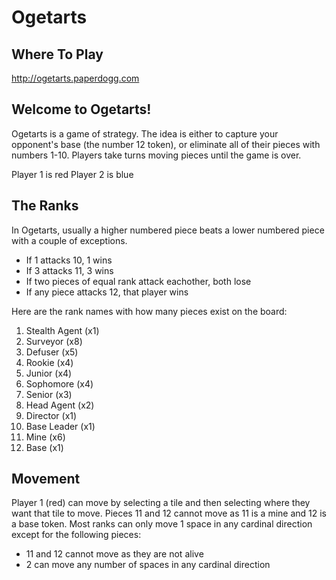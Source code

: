 # Ogetarts

## Where To Play
http://ogetarts.paperdogg.com

## Welcome to Ogetarts!
Ogetarts is a game of strategy. The idea is either to capture your opponent's base (the number 12 token), or eliminate all of their pieces with numbers 1-10. Players take turns moving pieces until the game is over.

Player 1 is red
Player 2 is blue

## The Ranks
In Ogetarts, usually a higher numbered piece beats a lower numbered piece with a couple of exceptions.

 - If 1 attacks 10, 1 wins
 - If 3 attacks 11, 3 wins
 - If two pieces of equal rank attack eachother, both lose
 - If any piece attacks 12, that player wins
 
  Here are the rank names with how many pieces exist on the board:
  1. Stealth Agent (x1)
  2. Surveyor (x8)
  3. Defuser (x5)
  4. Rookie (x4)
  5. Junior (x4)
  6. Sophomore (x4)
  7. Senior (x3)
  8. Head Agent (x2)
  9. Director (x1)
  10. Base Leader (x1)
  11. Mine (x6)
  12. Base (x1)

## Movement
Player 1 (red) can move by selecting a tile and then selecting where they want that tile to move. Pieces 11 and 12 cannot move as 11 is a mine and 12 is a base token. Most ranks can only move 1 space in any cardinal direction except for the following pieces:

  - 11 and 12 cannot move as they are not alive
  - 2 can move any number of spaces in any cardinal direction 
